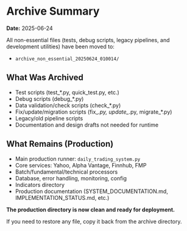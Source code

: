 # Archive Summary

**Date:** 2025-06-24

All non-essential files (tests, debug scripts, legacy pipelines, and development utilities) have been moved to:

- `archive_non_essential_20250624_010014/`

## What Was Archived
- Test scripts (test_*.py, quick_test.py, etc.)
- Debug scripts (debug_*.py)
- Data validation/check scripts (check_*.py)
- Fix/update/migration scripts (fix_*.py, update_*.py, migrate_*.py)
- Legacy/old pipeline scripts
- Documentation and design drafts not needed for runtime

## What Remains (Production)
- Main production runner: `daily_trading_system.py`
- Core services: Yahoo, Alpha Vantage, Finnhub, FMP
- Batch/fundamental/technical processors
- Database, error handling, monitoring, config
- Indicators directory
- Production documentation (SYSTEM_DOCUMENTATION.md, IMPLEMENTATION_STATUS.md, etc.)

**The production directory is now clean and ready for deployment.**

If you need to restore any file, copy it back from the archive directory. 